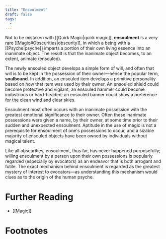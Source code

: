 ```yaml
---
title: "Ensoulment"
draft: false
tags:
  - 
---
```


Not to be mistaken with [[Quirk Magic|quirk magic]], **ensoulment** is a very rare [[Magic#Obscurities|obscurity]], in which a being with a [[Psyche|psyche]] imparts a portion of their own living essence into an inanimate object. The result is that the inanimate object becomes, to an extent, animate (ensouled). 

The newly ensouled object develops a simple form of will, and often that will is to be kept in the possession of their owner—hence the popular term, **soulbound**. In addition, an ensouled item develops a primitive personality based on how that item was used by their owner. An ensouled shield could become protective and vigilant; an ensouled hammer could become industrious or hard-headed; an ensouled banner could show a preference for the clean wind and clear skies.

Ensoulment most often occurs with an inanimate possession with the greatest emotional significance to their owner. Often these inanimate possessions were given a name, by their owner, at some time prior to their sudden and unexpected ensoulment. Aptitude in the use of magic is not a prerequisite for ensoulment of one's possessions to occur, and a sizable majority of ensouled objects have been owned by individuals without magical talent. 

Like all obscurities, ensoulment, thus far, has never happened purposefully; willing ensoulment by a person upon their own possessions is popularly regarded (especially by evocators) as an endeavor that is both arrogant and futile. The exact mechanism behind ensoulment is regarded as the greatest mystery of interest to evocators—as understanding this mechanism would clues as to the origin of the human psyche.

# Further Reading
- [[Magic]]

# Footnotes
